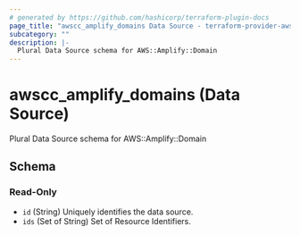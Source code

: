 ```yaml
---
# generated by https://github.com/hashicorp/terraform-plugin-docs
page_title: "awscc_amplify_domains Data Source - terraform-provider-awscc"
subcategory: ""
description: |-
  Plural Data Source schema for AWS::Amplify::Domain
---
```


# awscc_amplify_domains (Data Source)

Plural Data Source schema for AWS::Amplify::Domain



<!-- schema generated by tfplugindocs -->
## Schema

### Read-Only

- `id` (String) Uniquely identifies the data source.
- `ids` (Set of String) Set of Resource Identifiers.
